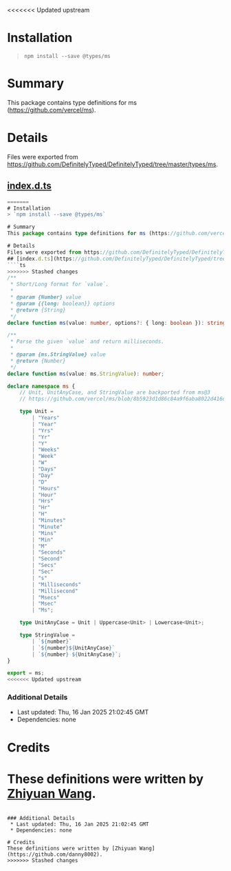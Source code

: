 <<<<<<< Updated upstream
# Installation
> `npm install --save @types/ms`

# Summary
This package contains type definitions for ms (https://github.com/vercel/ms).

# Details
Files were exported from https://github.com/DefinitelyTyped/DefinitelyTyped/tree/master/types/ms.
## [index.d.ts](https://github.com/DefinitelyTyped/DefinitelyTyped/tree/master/types/ms/index.d.ts)
````ts
=======
# Installation
> `npm install --save @types/ms`

# Summary
This package contains type definitions for ms (https://github.com/vercel/ms).

# Details
Files were exported from https://github.com/DefinitelyTyped/DefinitelyTyped/tree/master/types/ms.
## [index.d.ts](https://github.com/DefinitelyTyped/DefinitelyTyped/tree/master/types/ms/index.d.ts)
````ts
>>>>>>> Stashed changes
/**
 * Short/Long format for `value`.
 *
 * @param {Number} value
 * @param {{long: boolean}} options
 * @return {String}
 */
declare function ms(value: number, options?: { long: boolean }): string;

/**
 * Parse the given `value` and return milliseconds.
 *
 * @param {ms.StringValue} value
 * @return {Number}
 */
declare function ms(value: ms.StringValue): number;

declare namespace ms {
    // Unit, UnitAnyCase, and StringValue are backported from ms@3
    // https://github.com/vercel/ms/blob/8b5923d1d86c84a9f6aba8022d416dcf2361aa8d/src/index.ts

    type Unit =
        | "Years"
        | "Year"
        | "Yrs"
        | "Yr"
        | "Y"
        | "Weeks"
        | "Week"
        | "W"
        | "Days"
        | "Day"
        | "D"
        | "Hours"
        | "Hour"
        | "Hrs"
        | "Hr"
        | "H"
        | "Minutes"
        | "Minute"
        | "Mins"
        | "Min"
        | "M"
        | "Seconds"
        | "Second"
        | "Secs"
        | "Sec"
        | "s"
        | "Milliseconds"
        | "Millisecond"
        | "Msecs"
        | "Msec"
        | "Ms";

    type UnitAnyCase = Unit | Uppercase<Unit> | Lowercase<Unit>;

    type StringValue =
        | `${number}`
        | `${number}${UnitAnyCase}`
        | `${number} ${UnitAnyCase}`;
}

export = ms;
<<<<<<< Updated upstream

````

### Additional Details
 * Last updated: Thu, 16 Jan 2025 21:02:45 GMT
 * Dependencies: none

# Credits
These definitions were written by [Zhiyuan Wang](https://github.com/danny8002).
=======

````

### Additional Details
 * Last updated: Thu, 16 Jan 2025 21:02:45 GMT
 * Dependencies: none

# Credits
These definitions were written by [Zhiyuan Wang](https://github.com/danny8002).
>>>>>>> Stashed changes
